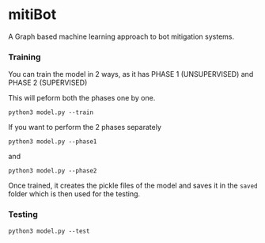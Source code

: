 # mitiBot
A Graph based machine learning approach to bot mitigation systems.

### Training

You can train the model in 2 ways, as it has PHASE 1 (UNSUPERVISED) and PHASE 2 (SUPERVISED)

This will peform both the phases one by one.
```
python3 model.py --train
```

If you want to perform the 2 phases separately
```
python3 model.py --phase1
```

and

```
python3 model.py --phase2
```

Once trained, it creates the pickle files of the model and saves it in the `saved` folder which is then used for the testing.


### Testing

```
python3 model.py --test
```
